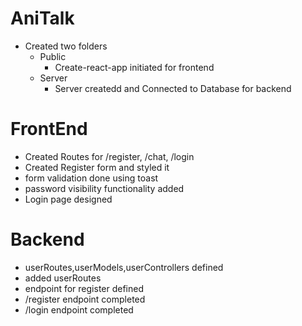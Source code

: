 # AniTalk
- Created two folders
  - Public
    - Create-react-app initiated for frontend
  - Server
    - Server createdd and Connected to Database for backend

# FrontEnd
- Created Routes for /register, /chat, /login
- Created Register form and styled it
- form validation done using toast
- password visibility functionality added
- Login page designed
# Backend
- userRoutes,userModels,userControllers defined
- added userRoutes
- endpoint for register defined
- /register endpoint completed
- /login endpoint completed
